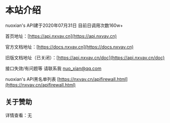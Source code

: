 # 本站介绍

nuoxian's API建于2020年07月31日 目前日调用次数160w+

首页地址：[https://api.nxvav.cn](https://api.nxvav.cn)

官方文档地址：[https://docs.nxvav.cn](https://docs.nxvav.cn)

旧版文档地址（已关闭）：[https://api.nxvav.cn/doc](https://api.nxvav.cn/doc)

接口失效/有问题等 请联系我 [nuo_xian@qq.com](mailto:nuo_xian@qq.com)

nuoxian's API黑名单列表 [https://nxvav.cn/apifirewall.html](https://nxvav.cn/apifirewall.html)

## 关于赞助

详情查看：无

